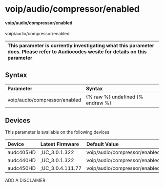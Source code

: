﻿---
description: voip/audio/compressor/enabled
search: false
---

# voip/audio/compressor/enabled

#### voip/audio/compressor/enabled

voip/audio/compressor/enabled


| This parameter is currently investigating what this parameter does. Please refer to Audiocodes wesite for details on this parameter | 
| :--- |

## Syntax
| Parameter | Syntax |
| :--- | :--- |
|voip/audio/compressor/enabled | {% raw %} undefined {% endraw %}|

## Devices
This parameter is available on the following devices

| Device | Latest Firmware | Default Value |
|:---|:---|:---|
| audc405HD | ;UC_3.0.1.322 | voip/audio/compressor/enabled=1 
| audc440HD | ;UC_3.0.1.322 | voip/audio/compressor/enabled=1 
| audc450HD | ;UC_3.0.4.111.77 | voip/audio/compressor/enabled=1 

ADD A DISCLAIMER
